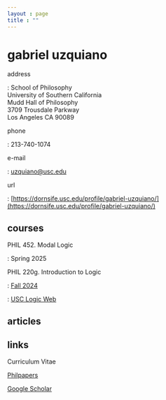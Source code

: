 ```yaml
---
layout : page
title : ""
---
```


# gabriel uzquiano



address

:	School of Philosophy<br/>University of Southern California<br/>Mudd Hall of Philosophy<br/>3709 Trousdale Parkway<br/>Los Angeles CA 90089

phone

:	 213-740-1074

e-mail

: 	uzquiano@usc.edu

url

: 	[https://dornsife.usc.edu/profile/gabriel-uzquiano/](https://dornsife.usc.edu/profile/gabriel-uzquiano/)

## courses

PHIL 452. Modal Logic

:	Spring 2025

PHIL 220g. Introduction to Logic

:	[Fall 2024](https://gabriel-uzquiano.github.io/courses/220)

:	[USC Logic Web](https://dornsife.usc.edu/usclogicweb/)



## articles



## links

Curriculum Vitae

[Philpapers](https://philpeople.org/profiles/gabriel-uzquiano)

[Google Scholar](https://scholar.google.com/citations?user=GxskpHAAAAAJ&hl=en)